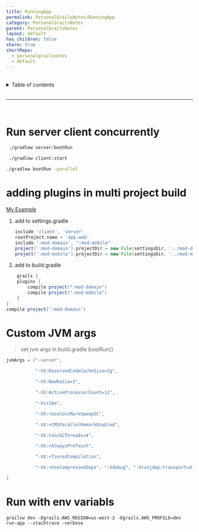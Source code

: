 ```yaml
---
title: RunningApp
permalink: PersonalGrailsNotes/RunningApp
category: PersonalGrailsNotes
parent: PersonalGrailsNotes
layout: default
has_children: false
share: true
shortRepo:
  - personalgrailsnotes
  - default
---
```


<br/>

<details markdown="block">    
<summary>    
Table of contents    
</summary>    
{: .text-delta }    
1. TOC    
{:toc}    
</details>

<br/>

---

<br/>

# Run server client concurrently

```bash
 ./gradlew server:bootRun

 ./gradlew client:start

./gradlew bootRun -parallel
```

# adding plugins in multi project build

[My Example](https://github.com/14paxton/Grails4App/blob/task2-create-react-app/app-web/settings.gradle)

1. add to settings.gradle

   ```groovy
   include 'client', 'server'
   rootProject.name = 'app-web'
   include ':mod-domain', ":mod-mobile"
   project(':mod-domain').projectDir = new File(settingsDir, '../mod-domain')
   project(':mod-mobile').projectDir = new File(settingsDir, '../mod-mobile')
   ```

2. add to build.gradle

```groovy
    grails {
    plugins {
        compile project(":mod-domain")
        compile project(":mod-mobile")
    }
}
compile project(':mod-domain')
```

# Custom JVM args

> set jvm args in build.gradle bootRun{}

```groovy
jvmArgs = ["-server",

           "-XX:ReservedCodeCacheSize=2g",

           "-XX:NewRatio=3",

           "-XX:ActiveProcessorCount=12",

           "-Xss16m",

           "-XX:+UseConcMarkSweepGC",

           "-XX:+CMSParallelRemarkEnabled",

           "-XX:ConcGCThreads=4",

           "-XX:+AlwaysPreTouch",

           "-XX:+TieredCompilation",

           "-XX:+UseCompressedOops", "-Xdebug", "-Xrunjdwp:transport=dt_socket,server=y,suspend=n,address=5005", "-Xmx8g",

]
```

# Run with env variabls

```shell
grailsw dev -Dgrails.AWS_REGION=us-west-2 -Dgrails.AWS_PROFILE=dev run-app --stacktrace -verbose
```
